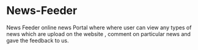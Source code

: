 # News-Feeder
News Feeder online news Portal where where user can view any types of news which are upload on the website , comment on particular news and gave the feedback to us.

